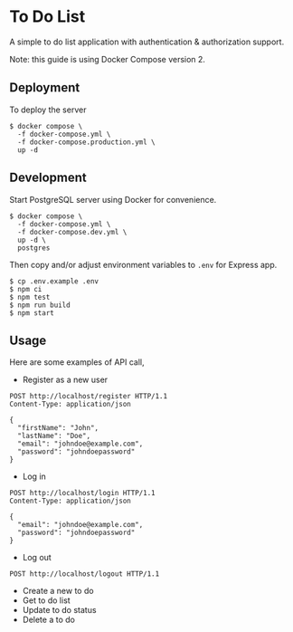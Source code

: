 # To Do List

A simple to do list application with authentication & authorization support.

Note: this guide is using Docker Compose version 2.

## Deployment

To deploy the server

```
$ docker compose \
  -f docker-compose.yml \
  -f docker-compose.production.yml \
  up -d
```

## Development

Start PostgreSQL server using Docker for convenience.

```
$ docker compose \
  -f docker-compose.yml \
  -f docker-compose.dev.yml \
  up -d \
  postgres
```

Then copy and/or adjust environment variables to `.env` for Express app.
```
$ cp .env.example .env
$ npm ci
$ npm test
$ npm run build
$ npm start
```

## Usage

Here are some examples of API call,

- Register as a new user

```
POST http://localhost/register HTTP/1.1
Content-Type: application/json

{
  "firstName": "John",
  "lastName": "Doe",
  "email": "johndoe@example.com",
  "password": "johndoepassword"
}
```

- Log in

```
POST http://localhost/login HTTP/1.1
Content-Type: application/json

{
  "email": "johndoe@example.com",
  "password": "johndoepassword"
}
```

- Log out

```
POST http://localhost/logout HTTP/1.1
```

- Create a new to do
- Get to do list
- Update to do status
- Delete a to do
